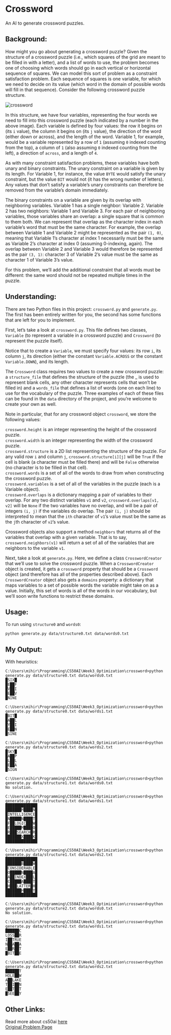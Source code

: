 # Crossword

An AI to generate crossword puzzles.

## Background:

How might you go about generating a crossword puzzle? Given the structure of a crossword puzzle (i.e., which squares of the grid are meant to be filled in with a letter), and a list of words to use, the problem becomes one of choosing which words should go in each vertical or horizontal sequence of squares. We can model this sort of problem as a constraint satisfaction problem. Each sequence of squares is one variable, for which we need to decide on its value (which word in the domain of possible words will fill in that sequence). Consider the following crossword puzzle structure.

![crossword](https://cs50.harvard.edu/ai/2020/projects/3/crossword/images/structure.png)

In this structure, we have four variables, representing the four words we need to fill into this crossword puzzle (each indicated by a number in the above image). Each variable is defined by four values: the row it begins on (its `i` value), the column it begins on (its `j` value), the direction of the word (either down or across), and the length of the word. Variable 1, for example, would be a variable represented by a row of `1` (assuming `0` indexed counting from the top), a column of `1` (also assuming `0` indexed counting from the left), a direction of `across`, and a length of `4`.

As with many constraint satisfaction problems, these variables have both unary and binary constraints. The unary constraint on a variable is given by its length. For Variable 1, for instance, the value `BYTE` would satisfy the unary constraint, but the value `BIT` would not (it has the wrong number of letters). Any values that don’t satisfy a variable’s unary constraints can therefore be removed from the variable’s domain immediately.

The binary constraints on a variable are given by its overlap with neighboring variables. Variable 1 has a single neighbor: Variable 2. Variable 2 has two neighbors: Variable 1 and Variable 3. For each pair of neighboring variables, those variables share an overlap: a single square that is common to them both. We can represent that overlap as the character index in each variable’s word that must be the same character. For example, the overlap between Variable 1 and Variable 2 might be represented as the pair `(1, 0)`, meaning that Variable 1’s character at index 1 necessarily must be the same as Variable 2’s character at index 0 (assuming 0-indexing, again). The overlap between Variable 2 and Variable 3 would therefore be represented as the pair `(3, 1)`: character 3 of Variable 2’s value must be the same as character 1 of Variable 3’s value.

For this problem, we’ll add the additional constraint that all words must be different: the same word should not be repeated multiple times in the puzzle.

## Understanding:

There are two Python files in this project: `crossword.py` and `generate.py`. The first has been entirely written for you, the second has some functions that are left for you to implement.

First, let’s take a look at `crossword.py`. This file defines two classes, `Variable` (to represent a variable in a crossword puzzle) and `Crossword` (to represent the puzzle itself).

Notice that to create a `Variable`, we must specify four values: its row `i`, its column `j`, its direction (either the constant `Variable.ACROSS` or the constant `Variable.DOWN`), and its length.

The `Crossword` class requires two values to create a new crossword puzzle: a `structure_file` that defines the structure of the puzzle (the _ is used to represent blank cells, any other character represents cells that won’t be filled in) and a `words_file` that defines a list of words (one on each line) to use for the vocabulary of the puzzle. Three examples of each of these files can be found in the `data` directory of the project, and you’re welcome to create your own as well.

Note in particular, that for any crossword object `crossword`, we store the following values:

`crossword.height` is an integer representing the height of the crossword puzzle.  
`crossword.width` is an integer representing the width of the crossword puzzle.  
`crossword.structure` is a 2D list representing the structure of the puzzle. For any valid row `i` and column `j`, `crossword.structure[i][j]` will be `True` if the cell is blank (a character must be filled there) and will be `False` otherwise (no character is to be filled in that cell).  
`crossword.words` is a set of all of the words to draw from when constructing the crossword puzzle.  
`crossword.variables` is a set of all of the variables in the puzzle (each is a Variable object).  
`crossword.overlaps` is a dictionary mapping a pair of variables to their overlap. For any two distinct variables `v1` and `v2`, `crossword.overlaps[v1, v2]` will be `None` if the two variables have no overlap, and will be a pair of integers `(i, j)` if the variables do overlap. The pair `(i, j)` should be interpreted to mean that the `ith` character of `v1`’s value must be the same as the `j`th character of `v2`’s value.

Crossword objects also support a method `neighbors` that returns all of the variables that overlap with a given variable. That is to say, `crossword.neighbors(v1)` will return a set of all of the variables that are neighbors to the variable `v1`.

Next, take a look at `generate.py`. Here, we define a class `CrosswordCreator` that we’ll use to solve the crossword puzzle. When a `CrosswordCreator` object is created, it gets a `crossword` property that should be a `Crossword` object (and therefore has all of the properties described above). Each `CrosswordCreator` object also gets a `domains` property: a dictionary that maps variables to a set of possible words the variable might take on as a value. Initially, this set of words is all of the words in our vocabulary, but we’ll soon write functions to restrict these domains.

## Usage:

To run using `structure0` and `words0`:
```
python generate.py data/structure0.txt data/words0.txt
```

## My Output:

With heuristics:
```
C:\Users\mihir\Programming\CS50AI\Week3_Optimization\crossword>python generate.py data/structure0.txt data/words0.txt
█SIX█
█E██F
█V██I
█E██V
█NINE

C:\Users\mihir\Programming\CS50AI\Week3_Optimization\crossword>python generate.py data/structure0.txt data/words1.txt
█BIT█
█A██L
█Y██I
█E██N
█SINE

C:\Users\mihir\Programming\CS50AI\Week3_Optimization\crossword>python generate.py data/structure0.txt data/words2.txt
█SKY█
█A██P
█L██L
█E██A
█SIGN

C:\Users\mihir\Programming\CS50AI\Week3_Optimization\crossword>python generate.py data/structure1.txt data/words0.txt
No solution.

C:\Users\mihir\Programming\CS50AI\Week3_Optimization\crossword>python generate.py data/structure1.txt data/words1.txt
██████████████
███████M████N█
█INTELLIGENCE█
█N█████N████T█
█F██LOGIC███W█
█E█████M████O█
█R███SEARCH█R█
███████X████K█
██████████████

C:\Users\mihir\Programming\CS50AI\Week3_Optimization\crossword>python generate.py data/structure1.txt data/words2.txt
██████████████
███████B████W█
█CONSIDERABLE█
█O█████N████A█
█A██INDEX███L█
█C█████A████T█
█H███LATTER█H█
███████H████Y█
██████████████

C:\Users\mihir\Programming\CS50AI\Week3_Optimization\crossword>python generate.py data/structure2.txt data/words0.txt
No solution.

C:\Users\mihir\Programming\CS50AI\Week3_Optimization\crossword>python generate.py data/structure2.txt data/words1.txt
██████C
LOSS██R
I██TRUE
N██A██A
E██R██T
█BIT██E

C:\Users\mihir\Programming\CS50AI\Week3_Optimization\crossword>python generate.py data/structure2.txt data/words2.txt
██████T
HOLE██W
A██LAKE
T██I██N
E██T██T
█SEE██Y
```

## Other Links:

Read more about cs50ai [here](https://cs50.harvard.edu/ai/2020/)  
[Original Problem Page](https://cs50.harvard.edu/ai/2020/projects/3/crossword/)